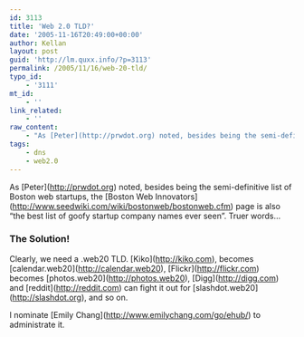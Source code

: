 ```yaml
---
id: 3113
title: 'Web 2.0 TLD?'
date: '2005-11-16T20:49:00+00:00'
author: Kellan
layout: post
guid: 'http://lm.quxx.info/?p=3113'
permalink: /2005/11/16/web-20-tld/
typo_id:
    - '3111'
mt_id:
    - ''
link_related:
    - ''
raw_content:
    - "As [Peter](http://prwdot.org) noted, besides being the semi-definitive list of Boston web startups, the [Boston Web Innovators](http://www.seedwiki.com/wiki/bostonweb/bostonweb.cfm) page is also \\\"the best list of goofy startup company names ever seen\\\".  Truer words...\r\n\r\n### The Solution!\r\n\r\nClearly, we need a .web20 TLD.  [Kiko](http://kiko.com), becomes [calendar.web20](http://calendar.web20), [Flickr](http://flickr.com) becomes [photos.web20](http://photos.web20), [Digg](http://digg.com) and [reddit](http://reddit.com) can fight it out for [slashdot.web20](http://slashdot.org), and so on.\r\n\r\nI nominate [Emily Chang](http://www.emilychang.com/go/ehub/) to administrate it."
tags:
    - dns
    - web2.0
---
```


As \[Peter\](http://prwdot.org) noted, besides being the semi-definitive list of Boston web startups, the \[Boston Web Innovators\](http://www.seedwiki.com/wiki/bostonweb/bostonweb.cfm) page is also “the best list of goofy startup company names ever seen”. Truer words…

### The Solution!

Clearly, we need a .web20 TLD. \[Kiko\](http://kiko.com), becomes \[calendar.web20\](http://calendar.web20), \[Flickr\](http://flickr.com) becomes \[photos.web20\](http://photos.web20), \[Digg\](http://digg.com) and \[reddit\](http://reddit.com) can fight it out for \[slashdot.web20\](http://slashdot.org), and so on.

I nominate \[Emily Chang\](http://www.emilychang.com/go/ehub/) to administrate it.